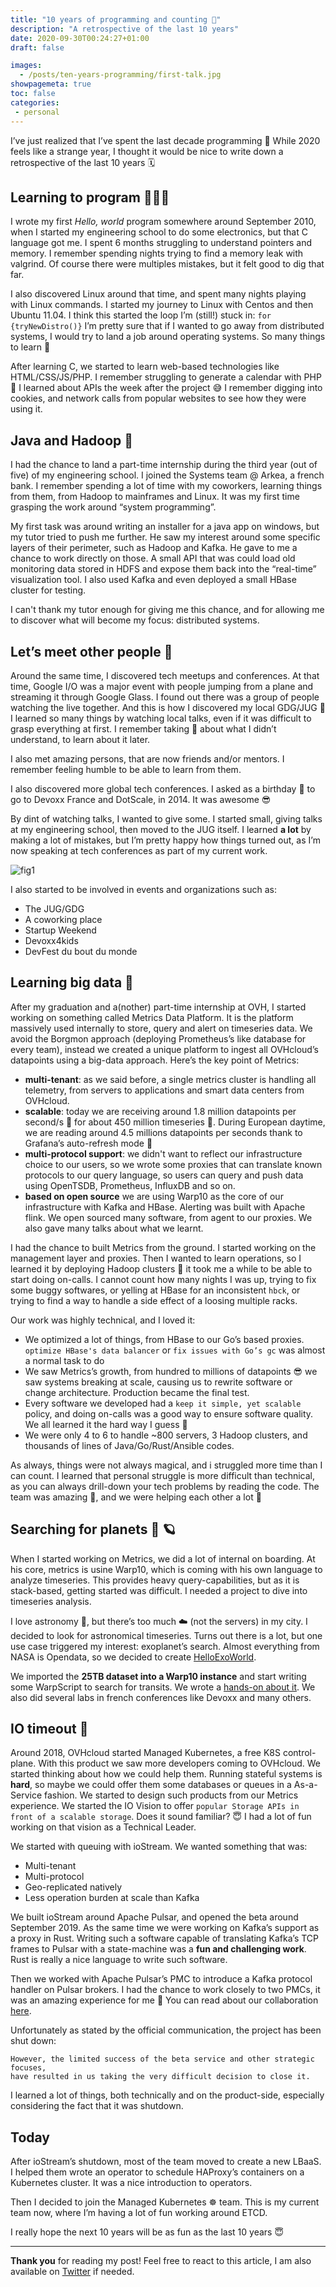 ```yaml
---
title: "10 years of programming and counting 🚀"
description: "A retrospective of the last 10 years"
date: 2020-09-30T00:24:27+01:00
draft: false

images:
  - /posts/ten-years-programming/first-talk.jpg
showpagemeta: true
toc: false 
categories:
 - personal
---
```


I’ve just realized that I’ve spent the last decade programming 🤯 While 2020 feels like a strange year, I thought it would be nice to write down a retrospective of the last 10 years 🗓

## Learning to program 👨🏻‍💻

I wrote my first _Hello, world_ program somewhere around September 2010, when I started my engineering school to do some electronics, but that C language got me. I spent 6 months struggling to understand pointers and memory. I remember spending nights trying to find a memory leak with valgrind. Of course there were multiples mistakes, but it felt good to dig that far.

I also discovered Linux around that time, and spent many nights playing with Linux commands. I started my journey to Linux with Centos and then Ubuntu 11.04. I think this started the loop I’m (still!) stuck in:
`for {tryNewDistro()}`
I’m pretty sure that if I wanted to go away from distributed systems, I would try to land a job around operating systems. So many things to learn 🤩

After learning C, we started to learn web-based technologies like HTML/CSS/JS/PHP. I remember struggling to generate a calendar with PHP 🐘 I learned about APIs the week after the project 😅 I remember digging into cookies, and network calls from popular websites to see how they were using it.

## Java and Hadoop 🐘

I had the chance to land a part-time internship during the third year (out of five) of my engineering school. I joined the Systems team @ Arkea, a french bank.
I remember spending a lot of time with my coworkers, learning things from them, from Hadoop to mainframes and Linux. It was my first time grasping the work around “system programming”.

My first task was around writing an installer for a java app on windows, but my tutor tried to push me further. He saw my interest around some specific layers of their perimeter, such as Hadoop and Kafka. He gave to me a chance to work directly on those. A small API that was could load old monitoring data stored in HDFS and expose them back into the “real-time” visualization tool. I also used Kafka and even deployed a small HBase cluster for testing.

I can't thank my tutor enough for giving me this chance, and for allowing me to discover what will become my focus: distributed systems.

## Let’s meet other people 👋

Around the same time, I discovered tech meetups and conferences. At that time, Google I/O was a major event with people jumping from a plane and streaming it through Google Glass. I found out there was a group of people watching the live together. And this is how I discovered my local GDG/JUG 🥳 I learned so many things by watching local talks, even if it was difficult to grasp everything at first. I remember taking 📝 about what I didn’t understand, to learn about it later.

I also met amazing persons, that are now friends and/or mentors. I remember feeling humble to be able to learn from them.

I also discovered more global tech conferences. I asked as a birthday 🎁 to go to Devoxx France and DotScale, in 2014. It was awesome 😎

By dint of watching talks, I wanted to give some. I started small, giving talks at my engineering school, then moved to the JUG itself. I learned **a lot** by making a lot of mistakes, but I’m pretty happy how things turned out, as I’m now speaking at tech conferences as part of my current work.

<img src="/posts/ten-years-programming/first-talk.jpg" alt="fig1" class="center">

I also started to be involved in events and organizations such as:

* The JUG/GDG
* A coworking place
* Startup Weekend
* Devoxx4kids
* DevFest du bout du monde

## Learning big data 💾

After my graduation and a(nother) part-time internship at OVH, I started working on something called Metrics Data Platform. It is the platform massively used internally to store, query and alert on timeseries data. We avoid the Borgmon approach (deploying Prometheus’s like database for every team), instead we created a unique platform to ingest all OVHcloud’s datapoints using a big-data approach. Here’s the key point of Metrics:

* **multi-tenant**: as we said before, a single metrics cluster is handling all telemetry, from servers to applications and smart data centers from OVHcloud.
* **scalable**: today we are receiving around 1.8 million datapoints per second/s 🙈 for about 450 million timeseries 🙉. During European daytime, we are reading around 4.5 millions datapoints per seconds thank to Grafana’s auto-refresh mode 🙊
* **multi-protocol support**: we didn't want to reflect our infrastructure choice to our users, so we wrote some proxies that can translate known protocols to our query language, so users can query and push data using OpenTSDB, Prometheus, InfluxDB and so on.
* **based on open source** we are using Warp10 as the core of our infrastructure with Kafka and HBase. Alerting was built with Apache flink. We open sourced many software, from agent to our proxies. We also gave many talks about what we learnt.

I had the chance to built Metrics from the ground. I started working on the management layer and proxies. Then I wanted to learn operations, so I learned it by deploying Hadoop clusters 🤯 it took me a while to be able to start doing on-calls. I cannot count how many nights I was up, trying to fix some buggy softwares, or yelling at HBase for an inconsistent `hbck`, or trying to find a way to handle a side effect of a loosing multiple racks.

Our work was highly technical, and I loved it:

* We optimized a lot of things, from HBase to our Go’s based proxies. `optimize HBase's data balancer` or `fix issues with Go’s gc`  was almost a normal task to do
* We saw Metrics’s growth, from hundred to millions of datapoints 😎 we saw systems breaking at scale, causing us to rewrite software or change architecture. Production became the final test.
* Every software we developed had a `keep it simple, yet scalable` policy, and doing on-calls was a good way to ensure software quality. We all learned it the hard way I guess 🤣
* We were only 4 to 6 to handle ~800 servers, 3 Hadoop clusters, and thousands of lines of Java/Go/Rust/Ansible codes.

As always, things were not always magical, and i struggled more time than I can count. I learned that personal struggle is more difficult than technical, as you can always drill-down your tech problems by reading the code. The team was amazing 🚀, and we were helping each other a lot 🤝

## Searching for planets 🔭 🪐

When I started working on Metrics, we did a lot of internal on boarding. At his core, metrics is usine Warp10, which is coming with his own language to analyze timeseries. This provides heavy query-capabilities, but as it is stack-based, getting started was difficult. I needed a project to dive into timeseries analysis.

I love astronomy 🔭, but there’s too much ☁️ (not the servers) in my city. I decided to look for astronomical timeseries. Turns out there is a lot, but one use case triggered my interest: exoplanet’s search. Almost everything from NASA is Opendata, so we decided to create [HelloExoWorld](https://helloexo.world/).

We imported the **25TB dataset into a Warp10 instance** and start writing some WarpScript to search for transits. We wrote a [hands-on about it](https://helloexoworld.github.io/hew-hands-on/). We also did several labs in french conferences like Devoxx and many others.

## IO timeout 🚧

Around 2018, OVHcloud started Managed Kubernetes, a free K8S control-plane. With this product we saw more developers coming to OVHcloud. We started thinking about how we could help them. Running stateful systems is **hard**, so maybe we could offer them some databases or queues in a As-a-Service fashion. We started to design such products from our Metrics experience. We started the IO Vision to offer `popular Storage APIs in front of a scalable storage`. Does it sound familiar? 😇 I had a lot of fun working on that vision as a Technical Leader.

We started with queuing with ioStream. We wanted something that was:

* Multi-tenant
* Multi-protocol
* Geo-replicated natively
* Less operation burden at scale than Kafka

We built ioStream around Apache Pulsar, and opened the beta around September 2019. As the same time we were working on Kafka’s support as a proxy in Rust. Writing such a software capable of translating Kafka’s TCP frames to Pulsar with a state-machine was a **fun and challenging work**. Rust is really a nice language to write such software.

Then we worked with Apache Pulsar’s PMC to introduce a Kafka protocol handler on Pulsar brokers. I had the chance to work closely to two PMCs, it was an amazing experience for me 🚀 You can read about our collaboration [here](https://www.ovh.com/blog/announcing-kafka-on-pulsar-bring-native-kafka-protocol-support-to-apache-pulsar/).

Unfortunately as stated by the official communication, the project has been shut down:

```
However, the limited success of the beta service and other strategic focuses,
have resulted in us taking the very difficult decision to close it.
```

I learned a lot of things, both technically and on the product-side, especially considering the fact that it was shutdown.

## Today

After ioStream’s shutdown, most of the team moved to create a new LBaaS. I helped them wrote an operator to schedule HAProxy’s containers on a Kubernetes cluster. It was a nice introduction to operators.

Then I decided to join the Managed Kubernetes ☸️ team. This is my current team now, where I’m having a lot of fun working around ETCD.

I really hope the next 10 years will be as fun as the last 10 years 😇

---

**Thank you** for reading my post! Feel free to react to this article, I am also available on [Twitter](https://twitter.com/PierreZ) if needed.
